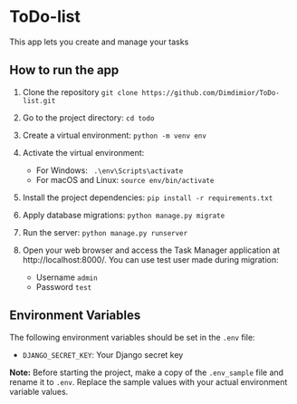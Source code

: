 # ToDo-list

This app lets you create and manage your tasks

## How to run the app

1. Clone the repository
    ```git clone https://github.com/Dimdimior/ToDo-list.git```

2. Go to the project directory:
   ```cd todo```

3. Create a virtual environment:
   ```python -m venv env```

4. Activate the virtual environment:
   - For Windows:
   ``` .\env\Scripts\activate```
   - For macOS and Linux:
   ```source env/bin/activate```
5. Install the project dependencies:
   ```pip install -r requirements.txt```

6. Apply database migrations:
   ```python manage.py migrate```

7. Run the server:
   ```python manage.py runserver```

8. Open your web browser and access the Task Manager application at http://localhost:8000/.
   You can use test user made during migration:

   - Username ```admin```
   - Password ```test```

## Environment Variables

The following environment variables should be set in the `.env` file:

- `DJANGO_SECRET_KEY`: Your Django secret key

**Note:** Before starting the project, make a copy of the `.env_sample` file and rename it to `.env`. Replace the sample values with your actual environment variable values.